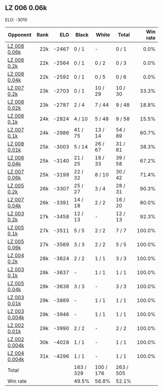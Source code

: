 ## LZ 006 0.06k ##

ELO: -3010

Opponent | Rank | ELO | Black | White | Total | Win rate
---------|-----:|----:|-------|-------|-------|-------:
[LZ 008 0.06k](LZ%20008%200.06k.md) | 22k | -2467 | 0 / 1 | - | 0 / 1 | 0.0%
[LZ 006 0.2k](LZ%20006%200.2k.md) | 22k | -2564 | 0 / 1 | 0 / 2 | 0 / 3 | 0.0%
[LZ 008 0.04k](LZ%20008%200.04k.md) | 22k | -2592 | 0 / 1 | 0 / 5 | 0 / 6 | 0.0%
[LZ 007 0.2k](LZ%20007%200.2k.md) | 23k | -2703 | 0 / 1 | 10 / 29 | 10 / 30 | 33.3%
[LZ 008 0.02k](LZ%20008%200.02k.md) | 23k | -2787 | 2 / 4 | 7 / 44 | 9 / 48 | 18.8%
[LZ 006 0.1k](LZ%20006%200.1k.md) | 24k | -2824 | 4 / 10 | 5 / 48 | 9 / 58 | 15.5%
[LZ 007 0.1k](LZ%20007%200.1k.md) | 24k | -2986 | 41 / 75 | 13 / 14 | 54 / 89 | 60.7%
[LZ 008 0.01k](LZ%20008%200.01k.md) | 25k | -3003 | 5 / 14 | 26 / 67 | 31 / 81 | 38.3%
[LZ 006 0.04k](LZ%20006%200.04k.md) | 25k | -3140 | 21 / 25 | 18 / 33 | 39 / 58 | 67.2%
[LZ 007 0.06k](LZ%20007%200.06k.md) | 25k | -3199 | 22 / 32 | 8 / 10 | 30 / 42 | 71.4%
[LZ 005 0.2k](LZ%20005%200.2k.md) | 26k | -3307 | 25 / 27 | 3 / 4 | 28 / 31 | 90.3%
[LZ 007 0.04k](LZ%20007%200.04k.md) | 26k | -3391 | 14 / 18 | 2 / 2 | 16 / 20 | 80.0%
[LZ 003 0.2k](LZ%20003%200.2k.md) | 27k | -3458 | 12 / 13 | - | 12 / 13 | 92.3%
[LZ 005 0.1k](LZ%20005%200.1k.md) | 27k | -3511 | 5 / 5 | 2 / 2 | 7 / 7 | 100.0%
[LZ 005 0.06k](LZ%20005%200.06k.md) | 27k | -3569 | 3 / 3 | 2 / 2 | 5 / 5 | 100.0%
[LZ 004 0.2k](LZ%20004%200.2k.md) | 28k | -3624 | 2 / 2 | 1 / 1 | 3 / 3 | 100.0%
[LZ 003 0.1k](LZ%20003%200.1k.md) | 28k | -3637 | - | 1 / 1 | 1 / 1 | 100.0%
[LZ 005 0.04k](LZ%20005%200.04k.md) | 28k | -3638 | 3 / 3 | - | 3 / 3 | 100.0%
[LZ 003 0.01k](LZ%20003%200.01k.md) | 29k | -3889 | - | 1 / 1 | 1 / 1 | 100.0%
[LZ 003 0.004k](LZ%20003%200.004k.md) | 29k | -3946 | - | 1 / 1 | 1 / 1 | 100.0%
[LZ 002 0.01k](LZ%20002%200.01k.md) | 29k | -3990 | 2 / 2 | - | 2 / 2 | 100.0%
[LZ 002 0.004k](LZ%20002%200.004k.md) | 30k | -4028 | 1 / 1 | - | 1 / 1 | 100.0%
[LZ 004 0.004k](LZ%20004%200.004k.md) | 31k | -4296 | 1 / 1 | - | 1 / 1 | 100.0%
Total | | | 163 / 329 | 100 / 176 | 263 / 505 | 
Win rate| | | 49.5% | 56.8% | 52.1% | 
